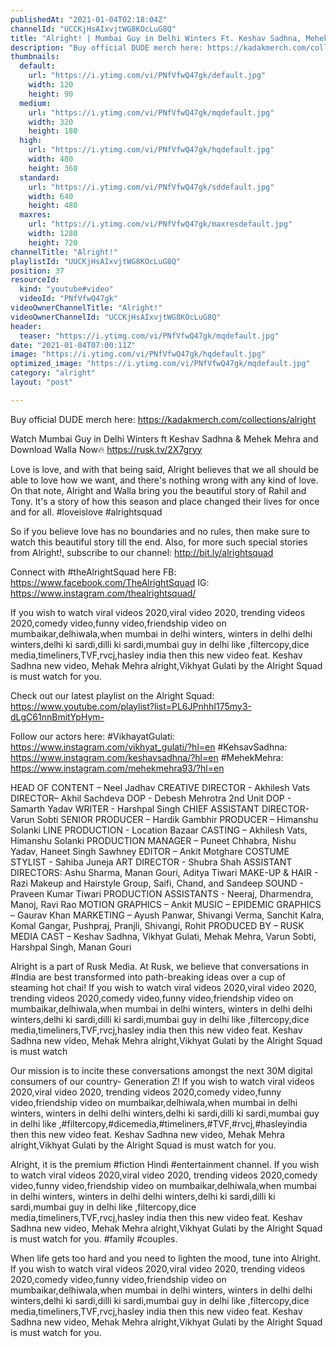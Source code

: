 ```yaml
---
publishedAt: "2021-01-04T02:18:04Z"
channelId: "UCCKjHsAIxvjtWG8KOcLuG8Q"
title: "Alright! | Mumbai Guy in Delhi Winters Ft. Keshav Sadhna, Mehek Mehra & Vikhyat Gulati"
description: "Buy official DUDE merch here: https://kadakmerch.com/collections/alright\n\nWatch Mumbai Guy in Delhi Winters ft Keshav Sadhna & Mehek Mehra and Download Walla Now🔥 https://rusk.tv/2X7gryy\n\nLove is love, and with that being said, Alright believes that we all should be able to love how we want, and there's nothing wrong with any kind of love. On that note, Alright and Walla bring you the beautiful story of Rahil and Tony. It's a story of how this season and place changed their lives for once and for all. #loveislove #alrightsquad\n\nSo if you believe love has no boundaries and no rules, then make sure to watch this beautiful story till the end. Also, for more such special stories from Alright!, subscribe to our channel: http://bit.ly/alrightsquad\n\nConnect with #theAlrightSquad here\nFB: https://www.facebook.com/TheAlrightSquad\nIG: https://www.instagram.com/thealrightsquad/\n\nIf you wish to watch viral videos 2020,viral video 2020, trending videos 2020,comedy video,funny video,friendship video on mumbaikar,delhiwala,when mumbai in delhi winters, winters in delhi delhi winters,delhi ki sardi,dilli ki sardi,mumbai guy in delhi like ,filtercopy,dice media,timeliners,TVF,rvcj,hasley india then this new video feat. Keshav Sadhna new video, Mehak Mehra alright,Vikhyat Gulati by the Alright Squad is must watch for you.\n\nCheck out our latest playlist on the Alright Squad: https://www.youtube.com/playlist?list=PL6JPnhhI175my3-dLgC61nnBmitYpHym-\n\nFollow our actors here:\n#VikhayatGulati: https://www.instagram.com/vikhyat_gulati/?hl=en\n#KehsavSadhna: https://www.instagram.com/keshavsadhna/?hl=en\n#MehekMehra: https://www.instagram.com/mehekmehra93/?hl=en\n\nHEAD OF CONTENT – Neel Jadhav\nCREATIVE DIRECTOR - Akhilesh Vats\nDIRECTOR– Akhil Sachdeva\nDOP - Debesh Mehrotra\n2nd Unit DOP - Samarth Yadav\nWRITER - Harshpal Singh\nCHIEF ASSISTANT DIRECTOR- Varun Sobti\nSENIOR PRODUCER – Hardik Gambhir\nPRODUCER – Himanshu Solanki\nLINE PRODUCTION - Location Bazaar\nCASTING – Akhilesh Vats, Himanshu Solanki\nPRODUCTION MANAGER – Puneet Chhabra, Nishu Yadav, Haneet Singh Sawhney\nEDITOR – Ankit Motghare\nCOSTUME STYLIST - Sahiba Juneja\nART DIRECTOR - Shubra Shah\nASSISTANT DIRECTORS: Ashu Sharma, Manan Gouri, Aditya Tiwari\nMAKE-UP & HAIR -  Razi Makeup and Hairstyle Group, Saifi, Chand, and Sandeep\nSOUND - Praveen Kumar Tiwari\nPRODUCTION ASSISTANTS - Neeraj, Dharmendra, Manoj, Ravi Rao\nMOTION GRAPHICS – Ankit\nMUSIC – EPIDEMIC\nGRAPHICS – Gaurav Khan\nMARKETING – Ayush Panwar, Shivangi Verma, Sanchit Kalra, Komal Gangar, Pushpraj, Pranjli, Shivangi, Rohit\nPRODUCED BY – RUSK MEDIA\nCAST – Keshav Sadhna, Vikhyat Gulati, Mehak Mehra, Varun Sobti, Harshpal Singh, Manan Gouri\n\nAlright is a part of Rusk Media. At Rusk, we believe that conversations in #India are best transformed into path-breaking ideas over a cup of steaming hot chai! If you wish to watch viral videos 2020,viral video 2020, trending videos 2020,comedy video,funny video,friendship video on mumbaikar,delhiwala,when mumbai in delhi winters, winters in delhi delhi winters,delhi ki sardi,dilli ki sardi,mumbai guy in delhi like ,filtercopy,dice media,timeliners,TVF,rvcj,hasley india then this new video feat. Keshav Sadhna new video, Mehak Mehra alright,Vikhyat Gulati by the Alright Squad is must watch\n\nOur mission is to incite these conversations amongst the next 30M digital consumers of our country- Generation Z! If you wish to watch viral videos 2020,viral video 2020, trending videos 2020,comedy video,funny video,friendship video on mumbaikar,delhiwala,when mumbai in delhi winters, winters in delhi delhi winters,delhi ki sardi,dilli ki sardi,mumbai guy in delhi like ,#filtercopy,#dicemedia,#timeliners,#TVF,#rvcj,#hasleyindia then this new video feat. Keshav Sadhna new video, Mehak Mehra alright,Vikhyat Gulati by the Alright Squad is must watch for you. \n\nAlright, it is the premium #fiction Hindi #entertainment channel. If you wish to watch viral videos 2020,viral video 2020, trending videos 2020,comedy video,funny video,friendship video on mumbaikar,delhiwala,when mumbai in delhi winters, winters in delhi delhi winters,delhi ki sardi,dilli ki sardi,mumbai guy in delhi like ,filtercopy,dice media,timeliners,TVF,rvcj,hasley india then this new video feat. Keshav Sadhna new video, Mehak Mehra alright,Vikhyat Gulati by the Alright Squad is must watch for you. #family #couples.\n\nWhen life gets too hard and you need to lighten the mood, tune into Alright. If you wish to watch viral videos 2020,viral video 2020, trending videos 2020,comedy video,funny video,friendship video on mumbaikar,delhiwala,when mumbai in delhi winters, winters in delhi delhi winters,delhi ki sardi,dilli ki sardi,mumbai guy in delhi like ,filtercopy,dice media,timeliners,TVF,rvcj,hasley india then this new video feat. Keshav Sadhna new video, Mehak Mehra alright,Vikhyat Gulati by the Alright Squad is must watch for you."
thumbnails:
  default:
    url: "https://i.ytimg.com/vi/PNfVfwQ47gk/default.jpg"
    width: 120
    height: 90
  medium:
    url: "https://i.ytimg.com/vi/PNfVfwQ47gk/mqdefault.jpg"
    width: 320
    height: 180
  high:
    url: "https://i.ytimg.com/vi/PNfVfwQ47gk/hqdefault.jpg"
    width: 480
    height: 360
  standard:
    url: "https://i.ytimg.com/vi/PNfVfwQ47gk/sddefault.jpg"
    width: 640
    height: 480
  maxres:
    url: "https://i.ytimg.com/vi/PNfVfwQ47gk/maxresdefault.jpg"
    width: 1280
    height: 720
channelTitle: "Alright!"
playlistId: "UUCKjHsAIxvjtWG8KOcLuG8Q"
position: 37
resourceId:
  kind: "youtube#video"
  videoId: "PNfVfwQ47gk"
videoOwnerChannelTitle: "Alright!"
videoOwnerChannelId: "UCCKjHsAIxvjtWG8KOcLuG8Q"
header:
  teaser: "https://i.ytimg.com/vi/PNfVfwQ47gk/mqdefault.jpg"
date: "2021-01-04T07:00:11Z"
image: "https://i.ytimg.com/vi/PNfVfwQ47gk/hqdefault.jpg"
optimized_image: "https://i.ytimg.com/vi/PNfVfwQ47gk/mqdefault.jpg"
category: "alright"
layout: "post"

---
```

Buy official DUDE merch here: https://kadakmerch.com/collections/alright

Watch Mumbai Guy in Delhi Winters ft Keshav Sadhna & Mehek Mehra and Download Walla Now🔥 https://rusk.tv/2X7gryy

Love is love, and with that being said, Alright believes that we all should be able to love how we want, and there's nothing wrong with any kind of love. On that note, Alright and Walla bring you the beautiful story of Rahil and Tony. It's a story of how this season and place changed their lives for once and for all. #loveislove #alrightsquad

So if you believe love has no boundaries and no rules, then make sure to watch this beautiful story till the end. Also, for more such special stories from Alright!, subscribe to our channel: http://bit.ly/alrightsquad

Connect with #theAlrightSquad here
FB: https://www.facebook.com/TheAlrightSquad
IG: https://www.instagram.com/thealrightsquad/

If you wish to watch viral videos 2020,viral video 2020, trending videos 2020,comedy video,funny video,friendship video on mumbaikar,delhiwala,when mumbai in delhi winters, winters in delhi delhi winters,delhi ki sardi,dilli ki sardi,mumbai guy in delhi like ,filtercopy,dice media,timeliners,TVF,rvcj,hasley india then this new video feat. Keshav Sadhna new video, Mehak Mehra alright,Vikhyat Gulati by the Alright Squad is must watch for you.

Check out our latest playlist on the Alright Squad: https://www.youtube.com/playlist?list=PL6JPnhhI175my3-dLgC61nnBmitYpHym-

Follow our actors here:
#VikhayatGulati: https://www.instagram.com/vikhyat_gulati/?hl=en
#KehsavSadhna: https://www.instagram.com/keshavsadhna/?hl=en
#MehekMehra: https://www.instagram.com/mehekmehra93/?hl=en

HEAD OF CONTENT – Neel Jadhav
CREATIVE DIRECTOR - Akhilesh Vats
DIRECTOR– Akhil Sachdeva
DOP - Debesh Mehrotra
2nd Unit DOP - Samarth Yadav
WRITER - Harshpal Singh
CHIEF ASSISTANT DIRECTOR- Varun Sobti
SENIOR PRODUCER – Hardik Gambhir
PRODUCER – Himanshu Solanki
LINE PRODUCTION - Location Bazaar
CASTING – Akhilesh Vats, Himanshu Solanki
PRODUCTION MANAGER – Puneet Chhabra, Nishu Yadav, Haneet Singh Sawhney
EDITOR – Ankit Motghare
COSTUME STYLIST - Sahiba Juneja
ART DIRECTOR - Shubra Shah
ASSISTANT DIRECTORS: Ashu Sharma, Manan Gouri, Aditya Tiwari
MAKE-UP & HAIR -  Razi Makeup and Hairstyle Group, Saifi, Chand, and Sandeep
SOUND - Praveen Kumar Tiwari
PRODUCTION ASSISTANTS - Neeraj, Dharmendra, Manoj, Ravi Rao
MOTION GRAPHICS – Ankit
MUSIC – EPIDEMIC
GRAPHICS – Gaurav Khan
MARKETING – Ayush Panwar, Shivangi Verma, Sanchit Kalra, Komal Gangar, Pushpraj, Pranjli, Shivangi, Rohit
PRODUCED BY – RUSK MEDIA
CAST – Keshav Sadhna, Vikhyat Gulati, Mehak Mehra, Varun Sobti, Harshpal Singh, Manan Gouri

Alright is a part of Rusk Media. At Rusk, we believe that conversations in #India are best transformed into path-breaking ideas over a cup of steaming hot chai! If you wish to watch viral videos 2020,viral video 2020, trending videos 2020,comedy video,funny video,friendship video on mumbaikar,delhiwala,when mumbai in delhi winters, winters in delhi delhi winters,delhi ki sardi,dilli ki sardi,mumbai guy in delhi like ,filtercopy,dice media,timeliners,TVF,rvcj,hasley india then this new video feat. Keshav Sadhna new video, Mehak Mehra alright,Vikhyat Gulati by the Alright Squad is must watch

Our mission is to incite these conversations amongst the next 30M digital consumers of our country- Generation Z! If you wish to watch viral videos 2020,viral video 2020, trending videos 2020,comedy video,funny video,friendship video on mumbaikar,delhiwala,when mumbai in delhi winters, winters in delhi delhi winters,delhi ki sardi,dilli ki sardi,mumbai guy in delhi like ,#filtercopy,#dicemedia,#timeliners,#TVF,#rvcj,#hasleyindia then this new video feat. Keshav Sadhna new video, Mehak Mehra alright,Vikhyat Gulati by the Alright Squad is must watch for you. 

Alright, it is the premium #fiction Hindi #entertainment channel. If you wish to watch viral videos 2020,viral video 2020, trending videos 2020,comedy video,funny video,friendship video on mumbaikar,delhiwala,when mumbai in delhi winters, winters in delhi delhi winters,delhi ki sardi,dilli ki sardi,mumbai guy in delhi like ,filtercopy,dice media,timeliners,TVF,rvcj,hasley india then this new video feat. Keshav Sadhna new video, Mehak Mehra alright,Vikhyat Gulati by the Alright Squad is must watch for you. #family #couples.

When life gets too hard and you need to lighten the mood, tune into Alright. If you wish to watch viral videos 2020,viral video 2020, trending videos 2020,comedy video,funny video,friendship video on mumbaikar,delhiwala,when mumbai in delhi winters, winters in delhi delhi winters,delhi ki sardi,dilli ki sardi,mumbai guy in delhi like ,filtercopy,dice media,timeliners,TVF,rvcj,hasley india then this new video feat. Keshav Sadhna new video, Mehak Mehra alright,Vikhyat Gulati by the Alright Squad is must watch for you.